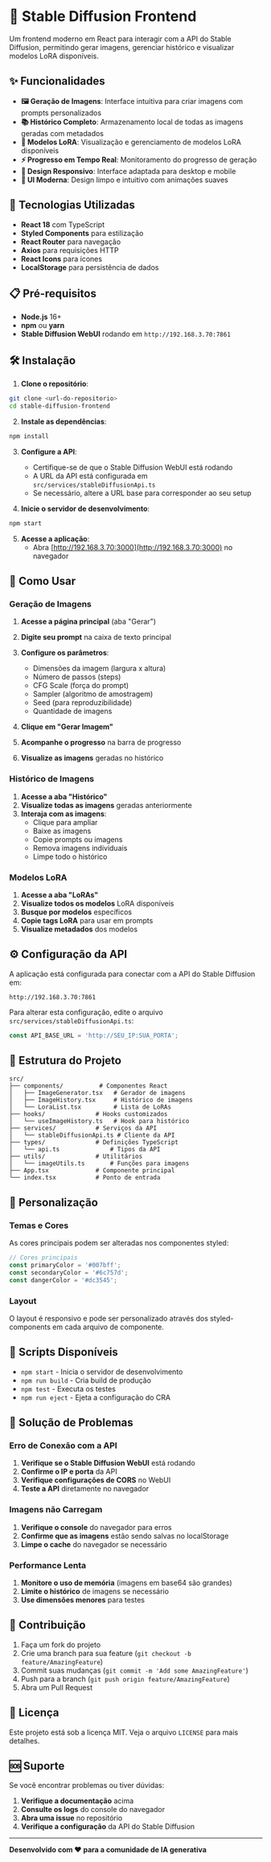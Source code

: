 # 🎨 Stable Diffusion Frontend

Um frontend moderno em React para interagir com a API do Stable Diffusion, permitindo gerar imagens, gerenciar histórico e visualizar modelos LoRA disponíveis.

## ✨ Funcionalidades

- **🖼️ Geração de Imagens**: Interface intuitiva para criar imagens com prompts personalizados
- **📚 Histórico Completo**: Armazenamento local de todas as imagens geradas com metadados
- **🎯 Modelos LoRA**: Visualização e gerenciamento de modelos LoRA disponíveis
- **⚡ Progresso em Tempo Real**: Monitoramento do progresso de geração
- **📱 Design Responsivo**: Interface adaptada para desktop e mobile
- **🎨 UI Moderna**: Design limpo e intuitivo com animações suaves

## 🚀 Tecnologias Utilizadas

- **React 18** com TypeScript
- **Styled Components** para estilização
- **React Router** para navegação
- **Axios** para requisições HTTP
- **React Icons** para ícones
- **LocalStorage** para persistência de dados

## 📋 Pré-requisitos

- **Node.js** 16+ 
- **npm** ou **yarn**
- **Stable Diffusion WebUI** rodando em `http://192.168.3.70:7861`

## 🛠️ Instalação

1. **Clone o repositório**:
```bash
git clone <url-do-repositorio>
cd stable-diffusion-frontend
```

2. **Instale as dependências**:
```bash
npm install
```

3. **Configure a API**:
   - Certifique-se de que o Stable Diffusion WebUI está rodando
   - A URL da API está configurada em `src/services/stableDiffusionApi.ts`
   - Se necessário, altere a URL base para corresponder ao seu setup

4. **Inicie o servidor de desenvolvimento**:
```bash
npm start
```

5. **Acesse a aplicação**:
   - Abra [http://192.168.3.70:3000](http://192.168.3.70:3000) no navegador

## 🎯 Como Usar

### Geração de Imagens

1. **Acesse a página principal** (aba "Gerar")
2. **Digite seu prompt** na caixa de texto principal
3. **Configure os parâmetros**:
   - Dimensões da imagem (largura x altura)
   - Número de passos (steps)
   - CFG Scale (força do prompt)
   - Sampler (algoritmo de amostragem)
   - Seed (para reproduzibilidade)
   - Quantidade de imagens

4. **Clique em "Gerar Imagem"**
5. **Acompanhe o progresso** na barra de progresso
6. **Visualize as imagens** geradas no histórico

### Histórico de Imagens

1. **Acesse a aba "Histórico"**
2. **Visualize todas as imagens** geradas anteriormente
3. **Interaja com as imagens**:
   - Clique para ampliar
   - Baixe as imagens
   - Copie prompts ou imagens
   - Remova imagens individuais
   - Limpe todo o histórico

### Modelos LoRA

1. **Acesse a aba "LoRAs"**
2. **Visualize todos os modelos** LoRA disponíveis
3. **Busque por modelos** específicos
4. **Copie tags LoRA** para usar em prompts
5. **Visualize metadados** dos modelos

## ⚙️ Configuração da API

A aplicação está configurada para conectar com a API do Stable Diffusion em:
```
http://192.168.3.70:7861
```

Para alterar esta configuração, edite o arquivo `src/services/stableDiffusionApi.ts`:

```typescript
const API_BASE_URL = 'http://SEU_IP:SUA_PORTA';
```

## 📁 Estrutura do Projeto

```
src/
├── components/          # Componentes React
│   ├── ImageGenerator.tsx   # Gerador de imagens
│   ├── ImageHistory.tsx     # Histórico de imagens
│   └── LoraList.tsx         # Lista de LoRAs
├── hooks/              # Hooks customizados
│   └── useImageHistory.ts   # Hook para histórico
├── services/           # Serviços da API
│   └── stableDiffusionApi.ts # Cliente da API
├── types/              # Definições TypeScript
│   └── api.ts              # Tipos da API
├── utils/              # Utilitários
│   └── imageUtils.ts       # Funções para imagens
├── App.tsx             # Componente principal
└── index.tsx           # Ponto de entrada
```

## 🎨 Personalização

### Temas e Cores

As cores principais podem ser alteradas nos componentes styled:

```typescript
// Cores principais
const primaryColor = '#007bff';
const secondaryColor = '#6c757d';
const dangerColor = '#dc3545';
```

### Layout

O layout é responsivo e pode ser personalizado através dos styled-components em cada arquivo de componente.

## 🔧 Scripts Disponíveis

- `npm start` - Inicia o servidor de desenvolvimento
- `npm run build` - Cria build de produção
- `npm test` - Executa os testes
- `npm run eject` - Ejeta a configuração do CRA

## 🐛 Solução de Problemas

### Erro de Conexão com a API

1. **Verifique se o Stable Diffusion WebUI** está rodando
2. **Confirme o IP e porta** da API
3. **Verifique configurações de CORS** no WebUI
4. **Teste a API** diretamente no navegador

### Imagens não Carregam

1. **Verifique o console** do navegador para erros
2. **Confirme que as imagens** estão sendo salvas no localStorage
3. **Limpe o cache** do navegador se necessário

### Performance Lenta

1. **Monitore o uso de memória** (imagens em base64 são grandes)
2. **Limite o histórico** de imagens se necessário
3. **Use dimensões menores** para testes

## 🤝 Contribuição

1. Faça um fork do projeto
2. Crie uma branch para sua feature (`git checkout -b feature/AmazingFeature`)
3. Commit suas mudanças (`git commit -m 'Add some AmazingFeature'`)
4. Push para a branch (`git push origin feature/AmazingFeature`)
5. Abra um Pull Request

## 📄 Licença

Este projeto está sob a licença MIT. Veja o arquivo `LICENSE` para mais detalhes.

## 🆘 Suporte

Se você encontrar problemas ou tiver dúvidas:

1. **Verifique a documentação** acima
2. **Consulte os logs** do console do navegador
3. **Abra uma issue** no repositório
4. **Verifique a configuração** da API do Stable Diffusion

---

**Desenvolvido com ❤️ para a comunidade de IA generativa**
